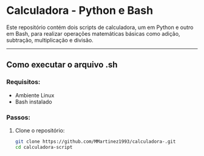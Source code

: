 # Calculadora - Python e Bash

Este repositório contém dois scripts de calculadora, um em Python e outro em Bash, para realizar operações matemáticas básicas como adição, subtração, multiplicação e divisão.

---

## **Como executar o arquivo .sh**

### Requisitos:
- Ambiente Linux
- Bash instalado

### Passos:
1. Clone o repositório:
   ```bash
   git clone https://github.com/MMartinez1993/calculadora-.git
   cd calculadora-script
